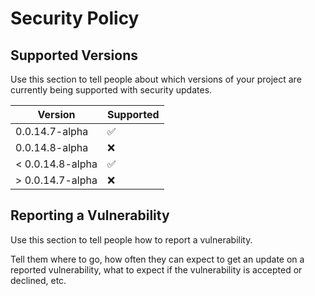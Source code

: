 # Security Policy

## Supported Versions

Use this section to tell people about which versions of your project are
currently being supported with security updates.

| Version | Supported          |
| ------- | ------------------ |
| 0.0.14.7-alpha | :white_check_mark: |
| 0.0.14.8-alpha | :x:                |
| < 0.0.14.8-alpha | :white_check_mark: |
| > 0.0.14.7-alpha | :x:                |

## Reporting a Vulnerability

Use this section to tell people how to report a vulnerability.

Tell them where to go, how often they can expect to get an update on a
reported vulnerability, what to expect if the vulnerability is accepted or
declined, etc.
